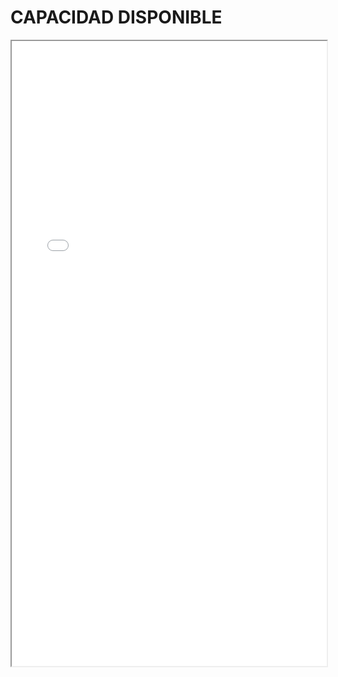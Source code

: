 
# CAPACIDAD DISPONIBLE 

<iframe src="../CAPACIDAD DISPONIBLE .pdf" width="100%" height="1000px"></iframe>


